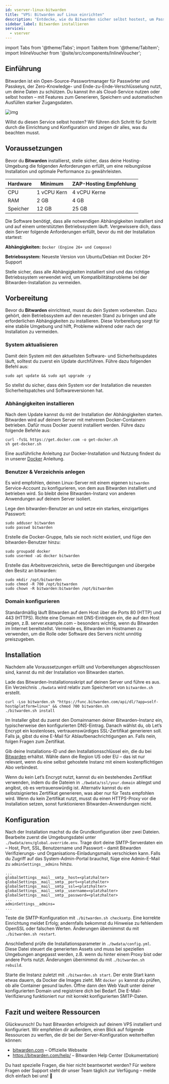 ```yaml
---
id: vserver-linux-bitwarden
title: "VPS: Bitwarden auf Linux einrichten"
description: "Entdecke, wie du Bitwarden sicher selbst hostest, um Passwörter mit Ende-zu-Ende-Verschlüsselung und starken Anmeldeinformationen zu verwalten → Jetzt mehr erfahren"
sidebar_label: Bitwarden installieren
services:
  - vserver
---
```


import Tabs from '@theme/Tabs';
import TabItem from '@theme/TabItem';
import InlineVoucher from '@site/src/components/InlineVoucher';

## Einführung

Bitwarden ist ein Open-Source-Passwortmanager für Passwörter und Passkeys, der Zero-Knowledge- und Ende-zu-Ende-Verschlüsselung nutzt, um deine Daten zu schützen. Du kannst ihn als Cloud-Service nutzen oder selbst hosten – mit Features zum Generieren, Speichern und automatischen Ausfüllen starker Zugangsdaten.

![img](https://screensaver01.zap-hosting.com/index.php/s/RwKmstAct5kNQwB/preview)

Willst du diesen Service selbst hosten? Wir führen dich Schritt für Schritt durch die Einrichtung und Konfiguration und zeigen dir alles, was du beachten musst.

<InlineVoucher />



## Voraussetzungen

Bevor du **Bitwarden** installierst, stelle sicher, dass deine Hosting-Umgebung die folgenden Anforderungen erfüllt, um eine reibungslose Installation und optimale Performance zu gewährleisten.

| Hardware   | Minimum      | ZAP-Hosting Empfehlung   |
| ---------- | ------------ | ------------------------ |
| CPU        | 1 vCPU Kern  | 4 vCPU Kerne             |
| RAM        | 2 GB         | 4 GB                     |
| Speicher   | 12 GB        | 25 GB                    |

Die Software benötigt, dass alle notwendigen Abhängigkeiten installiert sind und auf einem unterstützten Betriebssystem läuft. Vergewissere dich, dass dein Server folgende Anforderungen erfüllt, bevor du mit der Installation startest:

**Abhängigkeiten:** `Docker (Engine 26+ und Compose)`

**Betriebssystem:** Neueste Version von Ubuntu/Debian mit Docker 26+ Support

Stelle sicher, dass alle Abhängigkeiten installiert sind und das richtige Betriebssystem verwendet wird, um Kompatibilitätsprobleme bei der Bitwarden-Installation zu vermeiden.



## Vorbereitung

Bevor du **Bitwarden** einrichtest, musst du dein System vorbereiten. Dazu gehört, dein Betriebssystem auf den neuesten Stand zu bringen und alle erforderlichen Abhängigkeiten zu installieren. Diese Vorbereitung sorgt für eine stabile Umgebung und hilft, Probleme während oder nach der Installation zu vermeiden.


### System aktualisieren
Damit dein System mit den aktuellsten Software- und Sicherheitsupdates läuft, solltest du zuerst ein Update durchführen. Führe dazu folgenden Befehl aus:

```
sudo apt update && sudo apt upgrade -y
```
So stellst du sicher, dass dein System vor der Installation die neuesten Sicherheitspatches und Softwareversionen hat.

### Abhängigkeiten installieren
Nach dem Update kannst du mit der Installation der Abhängigkeiten starten. Bitwarden wird auf deinem Server mit mehreren Docker-Containern betrieben. Dafür muss Docker zuerst installiert werden. Führe dazu folgende Befehle aus:

```
curl -fsSL https://get.docker.com -o get-docker.sh
sh get-docker.sh
```

Eine ausführliche Anleitung zur Docker-Installation und Nutzung findest du in unserer [Docker](vserver-linux-docker.md) Anleitung.



### Benutzer & Verzeichnis anlegen

Es wird empfohlen, deinen Linux-Server mit einem eigenen `bitwarden` Service-Account zu konfigurieren, von dem aus Bitwarden installiert und betrieben wird. So bleibt deine Bitwarden-Instanz von anderen Anwendungen auf deinem Server isoliert.

Lege den bitwarden-Benutzer an und setze ein starkes, einzigartiges Passwort:

```
sudo adduser bitwarden
sudo passwd bitwarden
```

Erstelle die Docker-Gruppe, falls sie noch nicht existiert, und füge den bitwarden-Benutzer hinzu:

```
sudo groupadd docker
sudo usermod -aG docker bitwarden
```

Erstelle das Arbeitsverzeichnis, setze die Berechtigungen und übergebe den Besitz an bitwarden:

```
sudo mkdir /opt/bitwarden
sudo chmod -R 700 /opt/bitwarden
sudo chown -R bitwarden:bitwarden /opt/bitwarden
```



### Domain konfigurieren

Standardmäßig läuft Bitwarden auf dem Host über die Ports 80 (HTTP) und 443 (HTTPS). Richte eine Domain mit DNS-Einträgen ein, die auf den Host zeigen, z.B. server.example.com – besonders wichtig, wenn du Bitwarden im Internet bereitstellst. Vermeide es, Bitwarden im Hostnamen zu verwenden, um die Rolle oder Software des Servers nicht unnötig preiszugeben.




## Installation
Nachdem alle Voraussetzungen erfüllt und Vorbereitungen abgeschlossen sind, kannst du mit der Installation von Bitwarden starten.

Lade das Bitwarden-Installationsskript auf deinen Server und führe es aus. Ein Verzeichnis `./bwdata` wird relativ zum Speicherort von `bitwarden.sh` erstellt.

```
curl -Lso bitwarden.sh "https://func.bitwarden.com/api/dl/?app=self-host&platform=linux" && chmod 700 bitwarden.sh
./bitwarden.sh install
```

Im Installer gibst du zuerst den Domainnamen deiner Bitwarden-Instanz ein, typischerweise den konfigurierten DNS-Eintrag. Danach wählst du, ob Let’s Encrypt ein kostenloses, vertrauenswürdiges SSL-Zertifikat generieren soll. Falls ja, gibst du eine E-Mail für Ablaufbenachrichtigungen an. Falls nein, folgen Fragen zum Zertifikat.

Gib deine Installations-ID und den Installationsschlüssel ein, die du bei [Bitwarden](https://bitwarden.com/host) erhältst. Wähle dann die Region US oder EU – das ist nur relevant, wenn du eine selbst gehostete Instanz mit einem kostenpflichtigen Abo verbindest.

Wenn du kein Let’s Encrypt nutzt, kannst du ein bestehendes Zertifikat verwenden, indem du die Dateien in `./bwdata/ssl/your.domain` ablegst und angibst, ob es vertrauenswürdig ist. Alternativ kannst du ein selbstsigniertes Zertifikat generieren, was aber nur für Tests empfohlen wird. Wenn du kein Zertifikat nutzt, musst du einen HTTPS-Proxy vor die Installation setzen, sonst funktionieren Bitwarden-Anwendungen nicht.



## Konfiguration

Nach der Installation machst du die Grundkonfiguration über zwei Dateien. Bearbeite zuerst die Umgebungsdatei unter `./bwdata/env/global.override.env`. Trage dort deine SMTP-Serverdaten ein – Host, Port, SSL, Benutzername und Passwort – damit Bitwarden Verifizierungs- und Organisations-Einladungsmails verschicken kann. Falls du Zugriff auf das System-Admin-Portal brauchst, füge eine Admin-E-Mail zu `adminSettings__admins` hinzu.

```
...
globalSettings__mail__smtp__host=<platzhalter>
globalSettings__mail__smtp__port=<platzhalter>
globalSettings__mail__smtp__ssl=<platzhalter>
globalSettings__mail__smtp__username=<platzhalter>
globalSettings__mail__smtp__password=<platzhalter>
...
adminSettings__admins=
...
```

Teste die SMTP-Konfiguration mit `./bitwarden.sh checksmtp`. Eine korrekte Einrichtung meldet Erfolg; andernfalls bekommst du Hinweise zu fehlendem OpenSSL oder falschen Werten. Änderungen übernimmst du mit `./bitwarden.sh restart`.

Anschließend prüfe die Installationsparameter in `./bwdata/config.yml`. Diese Datei steuert die generierten Assets und muss bei speziellen Umgebungen angepasst werden, z.B. wenn du hinter einem Proxy bist oder andere Ports nutzt. Änderungen übernimmst du mit `./bitwarden.sh rebuild`.

Starte die Instanz zuletzt mit `./bitwarden.sh start`. Der erste Start kann etwas dauern, da Docker die Images zieht. Mit `docker ps` kannst du prüfen, ob alle Container gesund laufen. Öffne dann den Web Vault unter deiner konfigurierten Domain und registriere dich bei Bedarf. Die E-Mail-Verifizierung funktioniert nur mit korrekt konfigurierten SMTP-Daten.

## Fazit und weitere Ressourcen

Glückwunsch! Du hast Bitwarden erfolgreich auf deinem VPS installiert und konfiguriert. Wir empfehlen dir außerdem, einen Blick auf folgende Ressourcen zu werfen, die dir bei der Server-Konfiguration weiterhelfen können:

- [bitwarden.com](https://bitwarden.com/) – Offizielle Webseite
- https://bitwarden.com/help/ – Bitwarden Help Center (Dokumentation)

Du hast spezielle Fragen, die hier nicht beantwortet werden? Für weitere Fragen oder Support steht dir unser Team täglich zur Verfügung – melde dich einfach bei uns! 🙂